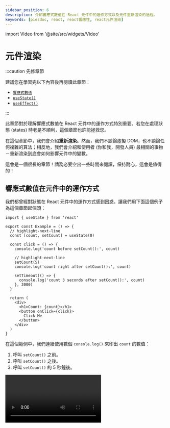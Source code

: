 ```yaml
---
sidebar_position: 6
description: 介紹響應式數值在 React 元件中的運作方式以及元件重新渲染的過程。
keywords: [piesdoc, react, react響應性, react元件渲染]
---
```


import Video from '@site/src/widgets/Video'

# 元件渲染

:::caution 先修章節

建議您在學習完以下內容後再閱讀此章節：

- [`響應式數值`](./reactive-values)
- [`useState()`](./use-state)
- [`useEffect()`](./use-effect)

:::

此章節對於理解響應式數值在 React 元件中的運作方式特別重要。若您在處理狀態 (states) 時老是不順利，這個章節也許能拯救您。

在這個章節中，我們會介紹**重新渲染**。然而，我們不談論虛擬 DOM，也不談論任何複雜的算法；相反地，我們會介紹和使用者 (你和我，開發人員) 最相關的事物－重新渲染到底會如何影響元件中的變數。

這會是一個很長的章節！請務必要空出一些時間來閱讀，保持耐心，這會是值得的！

## 響應式數值在元件中的運作方式

我們都曾經對狀態在 React 元件中的運作方式感到困惑。讓我們用下面這個例子為這個章節起個頭：

```tsx showLineNumbers
import { useState } from 'react'

export const Example = () => {
  // highlight-next-line
  const [count, setCount] = useState(0)

  const click = () => {
    console.log('count before setCount():', count)

    // highlight-next-line
    setCount(5)
    console.log('count right after setCount():', count)
    
    setTimeout(() => {
      console.log('count 3 seconds after setCount():', count)
    }, 3000)
  }

  return (
    <div>
      <h1>Count: {count}</h1>
      <button onClick={click}>
        Click Me
      </button>
    </div>
  )
}
```

在這個範例中，我們連續使用數個 `console.log()` 來印出 `count` 的數值：

1. 呼叫 `setCount()` 之前。
2. 呼叫 `setCount()` 之後。
3. 呼叫 `setCount()` 的 5 秒鐘後。

<Video src="/video/react/component-rendering_state-with-timeout.mov" />

在[響應式數值](./reactive-values)的[其中一個範例](./reactive-values#響應式數值範例)中，我們已經知道 `setState()` 這種函式所造成的變化並不會立即生效，因此目前看到第二個 `console.log()` 顯示 `0` 是可以接受的 (我們會在[下方](#響應式數值何時會被更新)解釋導致這個現象的原因！)。但是為何在上面的影片中，即使我們清楚的看見畫面上的數字已經從 `0` 變成了 `5`，`console.log()` 卻還是顯示 `0` 呢？

在 React 中，元件不會等到您需要用到某個響應式數值時才去讀取他的值；相反地，在每次渲染之前，**元件會先讀取響應式數值並用他們來定義所有內容**，然後才將內容顯示在螢幕上。

用更簡單的話來說，這就像是在每次渲染前都會做一次**尋找並取代**。讓我們看看元件中的 `click()` 函式：

```ts showLineNumbers
const click = () => {
  console.log('count before setCount():', count)

  setCount(5)
  console.log('count right after setCount():', count)
  
  setTimeout(() => {
    console.log('count 3 seconds after setCount():', count)
  }, 3000)
}
```

在首次渲染中，`count` 的值為 `0`。在定義 `click()` 時，React 會將所有的 `count` 都取代成 `count` 在當前渲染的值，也就是 `0`。因此，以下程式碼是元件在首次渲染時所定義的 `click()`：

```ts showLineNumbers
const click = () => {
  // highlight-next-line
  console.log('count before setCount():', 0)

  setCount(5)
  // highlight-next-line
  console.log('count right after setCount():', 0)
  
  setTimeout(() => {
    // highlight-next-line
    console.log('count 3 seconds after setCount():', 0)
  }, 3000)
}
```

注意這裡所有的 `count` 都被換成了 `0`。這就是為什麼明明 `count` 在畫面上顯示的是 `5`，在主控台中顯示的卻是 `0`。

以下是另一個出於相同原因而「壞掉」的例子：

```ts showLineNumbers
import { useState } from 'react'

const [count, setCount] = useState(0)

const click = () => {
  // highlight-start
  setCount(count + 1)
  setCount(count + 1)
  setCount(count + 1)
  // highlight-end
}
```

在這個範例中，當 `click()` 被執行後，`count` 的值將會是 `1` 而非 `3`。這是為什麼呢？

由於 `count` 的初始值為 `0`，`click()` 中所有的 `setCount(count + 1)` 都會被解讀成 `setCount(0 + 1)`。因此，在首次渲染中，元件會將 `click()` 定義成一個執行 `setCount(0 + 1)` 三次的函式，導致 `count` 的值被更新成 `1` 而非 `3`。

從這些範例中，我們學到了非常重要的一課－在 React 元件中，**所有事物都照著渲染運作**，而非時間。**響應式數值只能代表元件在某次渲染時的狀態，即使在執行到一半的函式中也一樣**。這就是為什麼元件需要**重新渲染**。但是重新渲染到底做了什麼？

## 元件重新渲染時會發生什麼事？

就如同我們在[響應式數值](./reactive-values#渲染是什麼意思)中所提到的，重新渲染指的是首次渲染之後的任何渲染。但是當元件重新渲染時到底發生了什麼事？我們可以透過對 counter app 的逐次渲染進行分析來了解元件重新渲染時會發生什麼事：

```tsx showLineNumbers
import { useState } from 'react'

export const Example = () => {
  // highlight-next-line
  const [count, setCount] = useState(0)

  // highlight-next-line
  const countPlusFive = count + 5

  // highlight-next-line
  const increment = () => {
    setCount(count + 1)
  }

  return (
    <div>
      <h1>Count: {count}</h1>
      <h2>Count + 5: {countPlusFive}</h2>
      <button onClick={increment}>
        Increment
      </button>
    </div>
  )
}
```

首先，我們來看看這個元件有哪些成員：

- 響應式數值
  - 屬性 (props)
    - 無
  - 狀態 (states)
    1. `count`
- 非響應式數值
  - [參考](./use-ref)
    - 無
  - 一般數值 (元件中所有既非響應式，也非參考的數值)
    1. `countPlusFive`
    2. `increment()`

這個元件中唯一的狀態是 `count`，我們可以透過點擊 "Increment" 按鈕來更新他。

<Video src="/video/react/component-rendering_counter-app.mov" height="200px" />

### 首次渲染 (初始化)

在首次渲染中，React 會依照以下步驟初始化元件：

1. 執行 `const [count, setCount] = useState(0)` 來讓 `count` 和 `setCount()` 可用。
2. 執行 `const countPlusFive = count + 5`；由於 `count` 的初始值是 `0`，元件中所有的 `count` 都會被取代成 `0`，因此 `countPlusFive` 會被定義為 `0 + 5`。
3. 執行 `const increment = () => { ... }`；由於 `count` 的初始值是 `0`，元件中所有的 `count` 都會被取代成 `0`，因此 `setCount(count + 1)` 會被解讀為 `setCount(0 + 1)`.
4. 綁定所有必要的數值到回傳區的 JSX 元素上，同時渲染所有子元件並回傳結果。

### 第二次渲染 (首次重新渲染)

在 "Increment" 按鈕被點擊一次之後，`count` 的數值會從 `0` 被更新到 `1`。由於 `count` 是一個響應式數值，這個變動會造成元件重新渲染。因此，React 會從上到下再次執行元件中所有的程式碼來達到重新渲染：

1. 執行 `const [count, setCount] = useState(0)`。由於 `useState()` 內部運作機制的緣故，`count` 和 `setCount()` **不會**被重新宣告；他們仍然會指向和前一次渲染相同的變數。
2. 執行 `const countPlusFive = count + 5`.
    - 由於 `countPlusFive` 是一個未被記憶的值，React 會在元件重新渲染時重新宣告他。
    - 因為 `count` 已經從 `0` 更新到 `1` 了，所以這次渲染中的 `count + 5` 會被解讀為 `1 + 5`，也就是 `6`。
3. 執行 `const increment = () => { ... }`.
    - 由於 `increment()` 是一個沒有被記憶的值，React 會在元件重新渲染時重新宣告他。
    - 因為 `count` 已經從 `0` 更新到 `1` 了，所以這次渲染中的 `setCount(count + 1)` 會被解讀為 `setCount(1 + 1)`。
4. 綁定所有必要的數值到回傳區的 JSX 元素上，同時重新渲染所有子元件並回傳結果。

任何後續的渲染都會遵循與第一次重新渲染相同的步驟，無一例外。

如您所見，渲染和重新渲染其實沒有這麼不同；他們都依照相同的規則－從上到下執行元件中的程式碼。因此，在每次渲染中，**一切的定義還是和前次渲染一樣，唯一的差別是響應式變數的值**。請記住：

- 響應式數值在同次渲染中永遠不會改變。換句話說，**在每次渲染中，響應式數值可以被當做常數看待**；他們只會在下一次渲染中被改變。
- **預設情況下，所有未被記憶的值都會在元件重新渲染時被重新宣告**。您可以使用像是 [`useMemo()`](./optimization-functions#usememo) 和 [`useCallback()`](./optimization-functions#usecallback) 等記憶函式來防止這種情況發生。

:::caution

由於未被記憶的值會在重新渲染時被重新宣告，因此在元件中使用他們時要格外小心。

- 注意變數之間的相等性

  如果該數值屬於非[原始型別](https://developer.mozilla.org/en-US/docs/Glossary/Primitive)，並且被用來當做子元件的屬性，那麼他就會導致子元件上的 [`memo()`](./optimization-functions#memo) 失效。舉例來說：

  ```tsx showLineNumbers
  import { Child } from './Child'

  export const Example = () => {
    // 小心！
    // 這個物件會隨著 `Example` 的重新渲染被重新宣告。
    // highlight-next-line
    const user = {
      age: 5,
    }

    // 小心！
    // 這個函式也會隨著 `Example` 的重新渲染被重新宣告。
    // highlight-next-line
    const sayHi = () => {
      console.log('Hi')
    }

    return (
      <div>
        {/* highlight-next-line */}
        <Child user={user} sayHi={sayHi} />
      </div>
    )
  }
  ```

- 小心使用回傳 JSX 元素的內部函式。請看以下範例：

  ```tsx showLineNumbers
  import { Child } from './Child'

  export const Example = () => {
    // highlight-next-line
    const View = () => <Child />

    return (
      <div>
        {/* highlight-start */}
        <View />
        {View()}
        {/* highlight-end */}
      </div>
    )
  }
  ```

  在這個範例中，我們宣告了一個名為 `View` 的函式，他回傳一個 JSX 元素 `<Child />`，這是挺常見的寫法。然而，您可能沒有注意到，我們正在一個函式元件 (`Example`) 中定義另外一個函式元件 (`View`)！

  雖然 `<View />` 和 `{View()}` 都會渲染出 `<Child />`，但由於 `View` 函式會隨著 `Example` 的重新渲染被重新定義，React 會將每次渲染的 `<View />` 當成新的元件，導致他隨著重新渲染而被卸載又重新掛載。如果 `View` 回傳的是一個較消耗資源的元件，這可能會對效能產生影響。

  <Video src="/video/react/component-rendering_render-method-1.mov" />

  相反地，`{View()}` 的寫法就不會出現這種情況，因為他並不會被當成一個元件看待；他只是呼叫 `View` 函式所回傳的結果。

  <Video src="/video/react/component-rendering_render-method-2.mov" />
  
  因此，如果在元件中宣告的函式回傳的是 JSX 元素，我們建議使用 `{View()}` 的寫法來渲染他而非 `<View />` 以避免不必要的卸載和掛載。
  
:::

### 渲染是遞迴的

**渲染是遞迴的**，例如：

```tsx showLineNumbers
import { Child } from './Child'

export const Parent = () => (
  <div>
    {/* highlight-next-line */}
    <Child />
  </div>
)
```

在這個範例中，每當 `Parent` 重新渲染，`Child` 也會跟著重新渲染；接著 `Child` 的子元件也會重新渲染，依此類推，直到 DOM 樹中的最後一個元件也重新渲染。有時候這是合理的，因為子元件可能會使用父元件的狀態當做屬性，但有時卻不會。請看以下範例：

```tsx showLineNumbers
import { useState } from 'react'
import { Child } from './Child'

export const Parent = () => {
  const [count, setCount] = useState(0)

  const increment = () => {
    setCount(count + 1)
  }

  return (
    <div>
      <h1>Count: {count}</h1>
      <button onClick={increment}>
        Increment
      </button>
      {/* highlight-next-line */}
      <Child />
    </div>
  )
}
```

<Video src="/video/react/component-rendering_rendering-is-recursive.mov" />

在這個範例中，`Child` 並沒有使用 `Parent` 的任何狀態當做屬性；然而，每當 `Parent` 重新渲染，`Child` 也會跟著重新渲染。在大部分情況下這是可以接受的，因為 `Child` 可能不是一個相當消耗資源的元件；但如果他是，`Parent` 的重新渲染會導致 `Child` 也重新渲染就不理想了。那麼，是否有辦法可以改變這種行為，讓 `Child` 不會隨著 `Parent` 一起重新渲染呢？

一種方法是使用記憶函式來記憶 `Child` 的渲染結果，我們會在[效能優化函式](./optimization-functions)中介紹他們。另一個方法是使用 React 元件中的 `children` 屬性。

### `children` 屬性

`children` 屬性有什麼用途？在原生 HTML 中，我們可以在一個 DOM 節點底下放置許多其他的 DOM 節點，例如：

```html showLineNumbers
<div>
  <!-- highlight-start -->
  <label>...</label>
  <span>...</span>
  <!-- highlight-end -->
</div>
```

這個規則同樣適用於 React 元件；我們可以在一個 DOM 節點或是元件底下放置許多其他的 DOM 節點或是元件。例如：

```tsx showLineNumbers
import { Parent } from './Parent'
import { Child } from './Child'

export const Example = () => {
  return (
    <Parent>
      {/* highlight-next-line */}
      <Child />
    </Parent>
  )
}
```

在這個範例中，儘管 `Child` 被包裹在 `<Parent></Parent>` 裡面，但是負責渲染 `Child` 的元件會是 `Example` 而非 `Parent`。這是因為 `Child` 被寫在 `Example` 的回傳區中。因此，只有在 `Example` 重新渲染時，`Child` 才會跟著重新渲染，`Parent` 的重新渲染對 `Child` 則沒有任何影響。

但是，這個解決方案需要經過正確的設定才會生效。在 React 中，包裹在元件裡面的內容並不會自動顯示；相反地，這些內容會被當做是 `children` 屬性傳遞給元件。如果我們沒有在元件中明確的使用這個 `children` 屬性，就不會發生任何事情，就像其他未被使用的屬性一樣。

:::info

若您使用的是 TypeScript，當任何內容被包裹在元件當中時，您可能會看見一個錯誤 `Type '{ children: Element; }' has no properties in common with type 'IntrinsicAttributes'`。要解決這個錯誤，除了在元件中新增一個 `children` 屬性並依照我們的需求賦予型別，我們也可以使用內建的 `PropsWithChildren` 型別來達到目的：

```tsx showLineNumbers
// highlight-next-line
import { PropsWithChildren } from 'react'

type IParentProps = PropsWithChildren<{
  // 加入任何您需要的屬性
}>

// highlight-next-line
export const Parent = ({ children }: IParentProps) => {
  // ...
}
```

:::

現在我們需要做的就是從 `Parent` 的屬性中取出 `children` 並將他放置在我們想要他顯示的地方：

```tsx showLineNumbers
import { useState, PropsWithChildren } from 'react'

// highlight-next-line
export const Parent = ({ children }: PropsWithChildren) => {
  const [count, setCount] = useState(0)

  const increment = () => {
    setCount(count + 1)
  }

  return (
    <div>
      <h1>Count: {count}</h1>
      <button onClick={increment}>
        Increment
      </button>
      {/* highlight-next-line */}
      {children}
    </div>
  )
}
```

如此一來 `Child` 將不再受到 `Parent` 的重新渲染影響。

<Video src="/video/react/component-rendering_children-prop.mov" />

## 響應式數值何時會被更新？

如果狀態並不是在 `setState()` 呼叫後馬上更新，那麼他們到底會在什麼時候被更新呢？

### 更新請求

首先，我們必須明白像 [`setState()`](./use-state#setstate) 和 [`dispatch()`](https://beta.reactjs.org/apis/react/useReducer#dispatch) 這類函式的目的實際上是**提出更新請求**，而非進行實際、立即的更新。React 會根據我們提出的更新請求在某個時刻更新狀態。因此，在這份文件中，我們將會使用**更新請求**來稱呼這些函式。

總的來說，React 會在以下任意條件符合時處理更新請求：

1. 當呼叫堆疊 (call stack) 為空。
2. 當異步函式的呼叫者恢復執行。

#### 當呼叫堆疊為空

:::info

若您不了解何謂呼叫堆疊，先不要驚慌！

呼叫堆疊是 JavaScript [事件循環 (event loop)](https://developer.mozilla.org/en-US/docs/Web/JavaScript/EventLoop) 中的一個環節。事實上，我們不見得需要知道他到底是什麼；由於大部分的更新請求都是由使用者發起的事件產生 (例如點擊按鈕或是提交表單)，也就是說這些事件通常會是呼叫堆疊中的第一個函式。這代表當這個事件執行完成時，呼叫堆疊通常會是空的。

這些東西聽起來雖然很可怕，但是他其實沒有想像中困難。若您仍然想知道呼叫堆疊或事件循環是什麼，我們推薦您觀看 [Philip Roberts](https://github.com/latentflip) 的精采演講－[*What the heck is the event loop anyway?*](https://youtu.be/8aGhZQkoFbQ)。

若您完全不了解我們到底在說什麼，那也沒關係。不要管他，繼續閱讀，一切都會沒事的！

:::

React 會在呼叫堆疊為空時處理更新請求。換句話說，假設提出更新請求的事件是呼叫堆疊中的第一個函式，當他執行完成後，狀態就會被更新。舉例來說：

```tsx showLineNumbers
import { useState } from 'react'

export const Example = () => {
  const [count, setCount] = useState(0)
  
  // highlight-next-line
  const click = () => {
    setCount(1)
    console.log('Done')
  }

  return (
    <div>
      <h1>Count: {count}</h1>
      {/* highlight-next-line */}
      <button onClick={click}>
        Click Me
      </button>
    </div>
  )
}
```

在這個範例中，`click()` 是按鈕 `onClick` 事件的處理程序 (event handler)，代表當按鈕被點擊時，`click()` 會是呼叫堆疊中唯一的一個函式。由於 `console.log('Done')` 是 `click()` 中的最後一個動作，`click()` 的執行會在 `console.log('Done')` 執行完成後被視為完成。因此， React 會在 `click()` 執行完成後立即依照我們所提出的更新請求 (就是 `setCount(1)`) 對狀態進行更新。

#### 當異步函式的呼叫者恢復執行

React 也會在異步函式的呼叫者恢復執行時處理更新請求。簡單來說，狀態會在 `await` 完成等待後馬上被更新。例如：

```ts showLineNumbers
import { useState } from 'react'

const [count, setCount] = useState(0)

const click = async () => {
  // highlight-next-line
  setCount(1)
  await doSomethingAsync()

  // highlight-next-line
  setCount(2)
  await doSomethingAsync()
}

const doSomethingAsync = () => {
  // 做一些異步的事情，例如呼叫 API。
  return Promise.resolve(true)
}
```

在上面的範例中，`count` 將會被更新兩次：

1. 在第一個 `await doSomethingAsync()` 完成之後 (從 `0` 被更新到 `1`)。
2. 在第二個 `await doSomethingAsync()` 完成之後 (從 `1` 被更新到 `2`)。

我們可以使用 `useEffect()` 來驗證這一點：  

```ts showLineNumbers
import { useEffect } from 'react'

// highlight-start
useEffect(() => {
  console.log('count has been updated to', count)
}, [count])
// highlight-end
```

<Video src="/video/react/component-rendering_await-triggers-states-update.mov" />

:::caution

雖然狀態會在 `await` 完成等待後馬上被更新，別忘了，由於[響應式數值在元件中的運作方式](#響應式數值在元件中的運作方式)的緣故，我們還是得等到下一次渲染才能拿到更新後的值！

:::

<details>
  <summary>這背後的理論是什麼？(不一定要知道，跳過也沒關係）</summary>

  從上方的描述中，您可能已經猜到了－那些「更新請求」實際上就是[**微任務 (microtasks)**](https://developer.mozilla.org/en-US/docs/Web/API/HTML_DOM_API/Microtask_guide)。若您覺得他很難懂，跳過他也沒關係；即使不知道他是什麼您也能過的很好！
  
  此外，`await` 其實可以用在任何東西上，即使他不是一個 promise。若您有興趣了解更多細節，可以看看這份 [MDN 的文件](https://developer.mozilla.org/en-US/docs/Web/JavaScript/Reference/Operators/await#control_flow_effects_of_await)！
</details>

:::info 小練習

小練習！請看以下程式碼：

- 您認為 `count` 一共會被更新幾次？
- `count` 會在哪些時間點被更新？

```ts showLineNumbers
import { useState } from 'react'

const [count, setCount] = useState(0)

const click = async () => {
  setCount(1)
  await doSomethingAsync()

  setCount(2)
  await doSomethingAsync()

  setCount(3)
}

const doSomethingAsync = () => {
  // 做一些異步的事情，例如呼叫 API。
  return Promise.resolve(true)
}
```

<details>
  <summary>公布解答</summary>

  在這個範例中，`count` 會被更新三次：

  1. 在第一個 `await doSomethingAsync()` 完成之後 (從 `0` 被更新到 `1`)。
  2. 在第二個 `await doSomethingAsync()` 完成之後 (從 `1` 被更新到 `2`)。
  3. 當 `click()` 完成之後 (從 `2` 被更新到 `3`)。

  <Video src="/video/react/component-rendering_update-request-exercise.mov" />
  
</details>

:::

恭喜你！你已經學習完 React 最難懂的部分了！這確實是一個巨大的進步！

然而事情還沒結束！我們建議閱讀[深入 `useState()`](./use-state-in-depth)來全面了解 `useState()` 的運作機制。